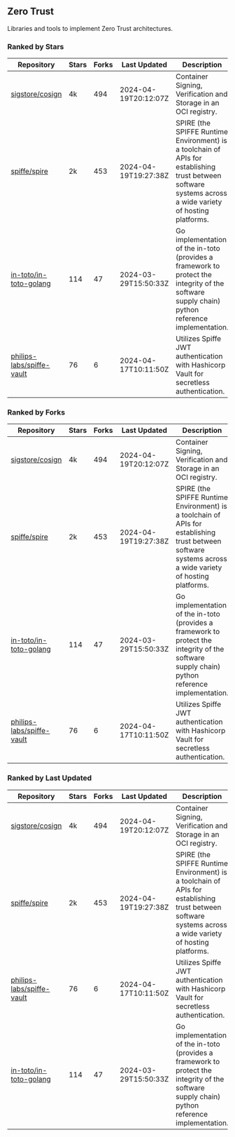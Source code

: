## Zero Trust

Libraries and tools to implement Zero Trust architectures.

### Ranked by Stars

| Repository | Stars | Forks | Last Updated | Description | 
|------------|-------|-------|--------------|-------------|
| [sigstore/cosign](https://github.com/sigstore/cosign) | 4k | 494 | 2024-04-19T20:12:07Z |  Container Signing, Verification and Storage in an OCI registry. |
| [spiffe/spire](https://github.com/spiffe/spire) | 2k | 453 | 2024-04-19T19:27:38Z |  SPIRE (the SPIFFE Runtime Environment) is a toolchain of APIs for establishing trust between software systems across a wide variety of hosting platforms. |
| [in-toto/in-toto-golang](https://github.com/in-toto/in-toto-golang) | 114 | 47 | 2024-03-29T15:50:33Z |  Go implementation of the in-toto (provides a framework to protect the integrity of the software supply chain) python reference implementation. |
| [philips-labs/spiffe-vault](https://github.com/philips-labs/spiffe-vault) | 76 | 6 | 2024-04-17T10:11:50Z |  Utilizes Spiffe JWT authentication with Hashicorp Vault for secretless authentication. |

### Ranked by Forks

| Repository | Stars | Forks | Last Updated | Description | 
|------------|-------|-------|--------------|-------------|
| [sigstore/cosign](https://github.com/sigstore/cosign) | 4k | 494 | 2024-04-19T20:12:07Z |  Container Signing, Verification and Storage in an OCI registry. |
| [spiffe/spire](https://github.com/spiffe/spire) | 2k | 453 | 2024-04-19T19:27:38Z |  SPIRE (the SPIFFE Runtime Environment) is a toolchain of APIs for establishing trust between software systems across a wide variety of hosting platforms. |
| [in-toto/in-toto-golang](https://github.com/in-toto/in-toto-golang) | 114 | 47 | 2024-03-29T15:50:33Z |  Go implementation of the in-toto (provides a framework to protect the integrity of the software supply chain) python reference implementation. |
| [philips-labs/spiffe-vault](https://github.com/philips-labs/spiffe-vault) | 76 | 6 | 2024-04-17T10:11:50Z |  Utilizes Spiffe JWT authentication with Hashicorp Vault for secretless authentication. |

### Ranked by Last Updated

| Repository | Stars | Forks | Last Updated | Description | 
|------------|-------|-------|--------------|-------------|
| [sigstore/cosign](https://github.com/sigstore/cosign) | 4k | 494 | 2024-04-19T20:12:07Z |  Container Signing, Verification and Storage in an OCI registry. |
| [spiffe/spire](https://github.com/spiffe/spire) | 2k | 453 | 2024-04-19T19:27:38Z |  SPIRE (the SPIFFE Runtime Environment) is a toolchain of APIs for establishing trust between software systems across a wide variety of hosting platforms. |
| [philips-labs/spiffe-vault](https://github.com/philips-labs/spiffe-vault) | 76 | 6 | 2024-04-17T10:11:50Z |  Utilizes Spiffe JWT authentication with Hashicorp Vault for secretless authentication. |
| [in-toto/in-toto-golang](https://github.com/in-toto/in-toto-golang) | 114 | 47 | 2024-03-29T15:50:33Z |  Go implementation of the in-toto (provides a framework to protect the integrity of the software supply chain) python reference implementation. |

